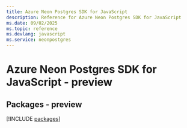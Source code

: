 ```yaml
---
title: Azure Neon Postgres SDK for JavaScript
description: Reference for Azure Neon Postgres SDK for JavaScript
ms.date: 09/02/2025
ms.topic: reference
ms.devlang: javascript
ms.service: neonpostgres
---
```

# Azure Neon Postgres SDK for JavaScript - preview
## Packages - preview
[!INCLUDE [packages](neon-postgres-index.md)]